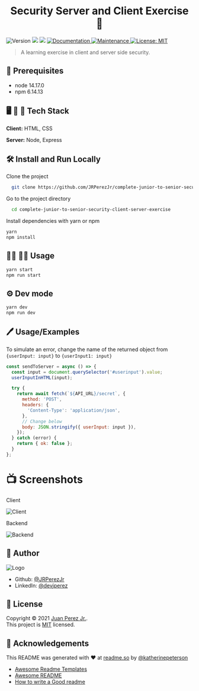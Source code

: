<h1 align="center">Security Server and Client Exercise 👋</h1>
<p>
  <img alt="Version" src="https://img.shields.io/badge/version-1.0.0-blue.svg?cacheSeconds=2592000" />
  <img src="https://img.shields.io/badge/node-14.17.0-blue.svg" />
  <img src="https://img.shields.io/badge/npm-6.14.13-blue.svg" />
  <a href="https://github.com/JRPerezJr/complete-junior-to-senior-ssr-react#readme" target="_blank">
    <img alt="Documentation" src="https://img.shields.io/badge/documentation-yes-brightgreen.svg" />
  </a>
  <a href="https://github.com/JRPerezJr/complete-junior-to-senior-ssr-react/graphs/commit-activity" target="_blank">
    <img alt="Maintenance" src="https://img.shields.io/badge/Maintained%3F-yes-green.svg" />
  </a>
  <a href="https://github.com/JRPerezJr/complete-junior-to-senior-ssr-react/blob/master/LICENSE" target="_blank">
    <img alt="License: MIT" src="https://img.shields.io/badge/License-MIT-yellow.svg" />
  </a>
</p>

> A learning exercise in client and server side security.

## 📐 Prerequisites

- node 14.17.0
- npm 6.14.13

## 🖥 📱 💽 Tech Stack

**Client:** HTML, CSS

**Server:** Node, Express

## 🛠 Install and Run Locally

Clone the project

```bash
  git clone https://github.com/JRPerezJr/complete-junior-to-senior-security-client-server-exercise.git
```

Go to the project directory

```bash
  cd complete-junior-to-senior-security-client-server-exercise
```

Install dependencies with yarn or npm

```sh
yarn
npm install
```

## 👩‍💻 👨‍💻 Usage

```sh
yarn start
npm run start
```

## ⚙️ Dev mode

```sh
yarn dev
npm run dev
```

## 🖊 Usage/Examples

To simulate an error, change the name of the returned object from `{userInput: input}` to `{userInput1: input}`

```javascript
const sendToServer = async () => {
  const input = document.querySelector('#userinput').value;
  userInputInHTML(input);

  try {
    return await fetch(`${API_URL}/secret`, {
      method: 'POST',
      headers: {
        'Content-Type': 'application/json',
      },
      // Change below
      body: JSON.stringify({ userInput: input }),
    });
  } catch (error) {
    return { ok: false };
  }
};
```

# 📺 Screenshots

Client

![Client](https://user-images.githubusercontent.com/19915910/121006786-4502cf80-c7cc-11eb-88fe-3b9cc1262845.png)

Backend

![Backend](https://user-images.githubusercontent.com/19915910/121008291-ce66d180-c7cd-11eb-8a28-78dd9d81b951.png)

## 📓 Author

![Logo](https://user-images.githubusercontent.com/19915910/120965966-81203b00-c7a0-11eb-8ef4-a42c0642db4c.png)

- Github: [@JRPerezJr](https://github.com/JRPerezJr)
- LinkedIn: [@devjperez](https://linkedin.com/in/devjperez)

## 📝 License

Copyright © 2021 [Juan Perez Jr.](https://github.com/JRPerezJr).<br />
This project is [MIT](https://github.com/JRPerezJr/complete-junior-to-senior-security-client-server-exercise/blob/main/LICENSE) licensed.

## 👏 Acknowledgements

This README was generated with ❤️ at [readme.so](https://readme.so) by [@katherinepeterson](https://www.github.com/octokatherine)

- [Awesome Readme Templates](https://awesomeopensource.com/project/elangosundar/awesome-README-templates)
- [Awesome README](https://github.com/matiassingers/awesome-readme)
- [How to write a Good readme](https://bulldogjob.com/news/449-how-to-write-a-good-readme-for-your-github-project)
